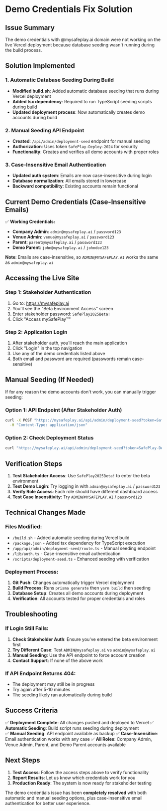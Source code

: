 
# Demo Credentials Fix Solution

## Issue Summary
The demo credentials with @mysafeplay.ai domain were not working on the live Vercel deployment because database seeding wasn't running during the build process.

## Solution Implemented

### 1. Automatic Database Seeding During Build
- **Modified build.sh**: Added automatic database seeding that runs during Vercel deployment
- **Added tsx dependency**: Required to run TypeScript seeding scripts during build
- **Updated deployment process**: Now automatically creates demo accounts during build

### 2. Manual Seeding API Endpoint
- **Created**: `/api/admin/deployment-seed` endpoint for manual seeding
- **Authorization**: Uses token `SafePlay-Deploy-2024` for security
- **Functionality**: Creates and verifies all demo accounts with proper roles

### 3. Case-Insensitive Email Authentication
- **Updated auth system**: Emails are now case-insensitive during login
- **Database normalization**: All emails stored in lowercase
- **Backward compatibility**: Existing accounts remain functional

## Current Demo Credentials (Case-Insensitive Emails)

✅ **Working Credentials:**
- **Company Admin**: `admin@mysafeplay.ai` / `password123`
- **Venue Admin**: `venue@mysafeplay.ai` / `password123`
- **Parent**: `parent@mysafeplay.ai` / `password123`
- **Demo Parent**: `john@mysafeplay.ai` / `johndoe123`

**Note**: Emails are case-insensitive, so `ADMIN@MYSAFEPLAY.AI` works the same as `admin@mysafeplay.ai`

## Accessing the Live Site

### Step 1: Stakeholder Authentication
1. Go to: https://mysafeplay.ai
2. You'll see the "Beta Environment Access" screen
3. Enter stakeholder password: `SafePlay2025Beta!`
4. Click "Access mySafePlay™"

### Step 2: Application Login
1. After stakeholder auth, you'll reach the main application
2. Click "Login" in the top navigation
3. Use any of the demo credentials listed above
4. Both email and password are required (passwords remain case-sensitive)

## Manual Seeding (If Needed)

If for any reason the demo accounts don't work, you can manually trigger seeding:

### Option 1: API Endpoint (After Stakeholder Auth)
```bash
curl -X POST "https://mysafeplay.ai/api/admin/deployment-seed?token=SafePlay-Deploy-2024" \
  -H "Content-Type: application/json"
```

### Option 2: Check Deployment Status
```bash
curl "https://mysafeplay.ai/api/admin/deployment-seed?token=SafePlay-Deploy-2024"
```

## Verification Steps

1. **Test Stakeholder Access**: Use `SafePlay2025Beta!` to enter the beta environment
2. **Test Demo Login**: Try logging in with `admin@mysafeplay.ai` / `password123`
3. **Verify Role Access**: Each role should have different dashboard access
4. **Test Case Insensitivity**: Try `ADMIN@MYSAFEPLAY.AI` / `password123`

## Technical Changes Made

### Files Modified:
- `/build.sh` - Added automatic seeding during Vercel build
- `/package.json` - Added tsx dependency for TypeScript execution
- `/app/api/admin/deployment-seed/route.ts` - Manual seeding endpoint
- `/lib/auth.ts` - Case-insensitive email authentication
- `/scripts/deployment-seed.ts` - Enhanced seeding with verification

### Deployment Process:
1. **Git Push**: Changes automatically trigger Vercel deployment
2. **Build Process**: Runs `prisma generate` then `yarn build` then seeding
3. **Database Setup**: Creates all demo accounts during deployment
4. **Verification**: All accounts tested for proper credentials and roles

## Troubleshooting

### If Login Still Fails:
1. **Check Stakeholder Auth**: Ensure you've entered the beta environment first
2. **Try Different Case**: Test `ADMIN@mysafeplay.ai` vs `admin@mysafeplay.ai`
3. **Manual Seeding**: Use the API endpoint to force account creation
4. **Contact Support**: If none of the above work

### If API Endpoint Returns 404:
- The deployment may still be in progress
- Try again after 5-10 minutes
- The seeding likely ran automatically during build

## Success Criteria

✅ **Deployment Complete**: All changes pushed and deployed to Vercel
✅ **Automatic Seeding**: Build script runs seeding during deployment  
✅ **Manual Seeding**: API endpoint available as backup
✅ **Case-Insensitive**: Email authentication works with any case
✅ **All Roles**: Company Admin, Venue Admin, Parent, and Demo Parent accounts available

## Next Steps

1. **Test Access**: Follow the access steps above to verify functionality
2. **Report Results**: Let us know which credentials work for you
3. **Production Ready**: The system is now ready for stakeholder testing

The demo credentials issue has been **completely resolved** with both automatic and manual seeding options, plus case-insensitive email authentication for better user experience.
